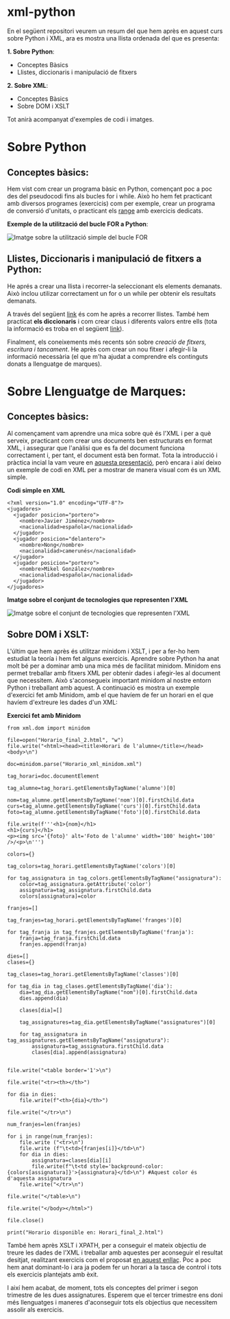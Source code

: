 # xml-python

En el següent repositori veurem un resum del que hem après en aquest curs sobre Python i XML, ara es mostra una llista ordenada del que es presenta:

**1. Sobre Python**:
   - Conceptes Bàsics
   - Llistes, diccionaris i manipulació de fitxers

**2. Sobre XML**:
   - Conceptes Bàsics
   - Sobre DOM i XSLT

   
Tot anirà acompanyat d'exemples de codi i imatges. 

# Sobre Python

## Conceptes bàsics: 

Hem vist com crear un programa bàsic en Python, començant poc a poc des del pseudocodi fins als bucles for i while. Això ho hem fet practicant amb diversos programes (exercicis) com per exemple, crear un programa de conversió d'unitats, o practicant els [range](https://www.w3schools.com/python/ref_func_range.asp) amb exercicis dedicats. 

**Exemple de la utilització del bucle FOR a Python**:

![Imatge sobre la utilització simple del bucle FOR](https://i.ytimg.com/vi/9LgyKiq_hU0/maxresdefault.jpg)



## Llistes, Diccionaris i manipulació de fitxers a Python:

He aprés a crear una llista i recorrer-la seleccionant els elements demanats. Això inclou utilizar correctament un for o un while per obtenir els resultats demanats. 

A través del següent [link](https://www.w3schools.com/python/python_for_loops.asp) és com he après a recorrer llistes. També hem practicat **els diccionaris** i com crear claus i diferents valors entre ells (tota la informació es troba en el següent [link](https://www.w3schools.com/python/python_dictionaries.asp)).

Finalment, els coneixements més recents són sobre *creació de fitxers, escritura i tancament*. He après com crear un nou fitxer i afegir-li la informació necessària (el que m'ha ajudat a comprendre els continguts donats a llenguatge de marques). 

# Sobre Llenguatge de Marques: 

## Conceptes bàsics: 

Al començament vam aprendre una mica sobre què és l'XML i per a què serveix, practicant com crear uns documents ben estructurats en format XML, i assegurar que l'anàlisi que es fa del document funciona correctament i, per tant, el document està ben format. Tota la introducció i pràctica incial la vam veure en [aquesta presentació](https://drive.google.com/file/d/1LbDhBWXuFD3vhonYY_HiukKoruCT0v1P/view), però encara i així deixo un exemple de codi en XML per a mostrar de manera visual com és un XML simple. 

**Codi simple en XML**

```
<?xml version="1.0" encoding="UTF-8"?>
<jugadores>
  <jugador posicion="portero">
    <nombre>Javier Jiménez</nombre>
    <nacionalidad>española</nacionalidad>
  </jugador>
  <jugador posicion="delantero">
    <nombre>Nong</nombre>
    <nacionalidad>camerunés</nacionalidad>
  </jugador>
  <jugador posicion="portero">
    <nombre>Mikel González</nombre>
    <nacionalidad>española</nacionalidad>
  </jugador>
</jugadores>
```
**Imatge sobre el conjunt de tecnologies que representen l'XML**


![Imatge sobre el conjunt de tecnologies que representen l'XML](https://th.bing.com/th/id/R.c5344959c039e1864923aee43524226b?rik=6mYYPwkLLtSItQ&riu=http%3a%2f%2ftcpschool.com%2flectures%2fimg_xml_xdm.png&ehk=ZEblftyWuhbVtfziHdNtKaq3dPRwfiHL7SwWlSYKN1o%3d&risl=&pid=ImgRaw&r=0)



## Sobre DOM i XSLT: 

L'últim que hem après és utilitzar minidom i XSLT, i per a fer-ho hem estudiat la teoría i hem fet alguns exercicis. Aprendre sobre Python ha anat molt bé per a dominar amb una mica més de facilitat minidom. Minidom ens permet treballar amb fitxers XML per obtenir dades i afegir-les al document que necessitem. Això s'aconsegueix important minidom al nostre entorn Python i treballant amb aquest. A continuació es mostra un exemple d'exercici fet amb Minidom, amb el que havíem de fer un horari en el que havíem d'extreure les dades d'un XML: 

**Exercici fet amb Minidom**

```
from xml.dom import minidom

file=open("Horario_final_2.html", "w")
file.write("<html><head><title>Horari de l'alumne</title></head><body>\n")

doc=minidom.parse("Horario_xml_minidom.xml")

tag_horari=doc.documentElement

tag_alumne=tag_horari.getElementsByTagName('alumne')[0]

nom=tag_alumne.getElementsByTagName('nom')[0].firstChild.data
curs=tag_alumne.getElementsByTagName('curs')[0].firstChild.data
foto=tag_alumne.getElementsByTagName('foto')[0].firstChild.data

file.write(f'''<h1>{nom}</h1>
<h1>{curs}</h1>
<p><img src='{foto}' alt='Foto de l'alumne' width='100' height='100' />/<p>\n''')

colors={}

tag_colors=tag_horari.getElementsByTagName('colors')[0]

for tag_assignatura in tag_colors.getElementsByTagName("assignatura"):
    color=tag_assignatura.getAttribute('color')
    assignatura=tag_assignatura.firstChild.data
    colors[assignatura]=color
    
franjes=[]

tag_franjes=tag_horari.getElementsByTagName('franges')[0]

for tag_franja in tag_franjes.getElementsByTagName('franja'):
    franja=tag_franja.firstChild.data
    franjes.append(franja)

dies=[]
clases={}

tag_clases=tag_horari.getElementsByTagName('classes')[0]

for tag_dia in tag_clases.getElementsByTagName('dia'):
    dia=tag_dia.getElementsByTagName("nom")[0].firstChild.data
    dies.append(dia)
    
    clases[dia]=[]
    
    tag_assignatures=tag_dia.getElementsByTagName("assignatures")[0]
    
    for tag_assignatura in tag_assignatures.getElementsByTagName("assignatura"):
        assignatura=tag_assignatura.firstChild.data
        clases[dia].append(assignatura)


file.write("<table border='1'>\n")

file.write("<tr><th></th>")

for dia in dies:
    file.write(f"<th>{dia}</th>")

file.write("</tr>\n")

num_franjes=len(franjes)

for i in range(num_franjes):
    file.write ("<tr>\n")
    file.write (f"\t<td>{franjes[i]}</td>\n")
    for dia in dies:
        assignatura=clases[dia][i]
        file.write(f"\t<td style='background-color: {colors[assignatura]}'>{assignatura}</td>\n") #Aquest color és d'aquesta assignatura 
    file.write("</tr>\n")

file.write("</table>\n")

file.write("</body></html>") 

file.close()

print("Horario disponible en: Horari_final_2.html")

```
També hem après XSLT i XPATH, per a conseguir el mateix objectiu de treure les dades de l'XML i treballar amb aquestes per aconseguir el resultat desitjat, realitzant exercicis com el proposat [en aquest enllaç](https://docs.google.com/document/d/1N-hikCVcUrXkQ3fn056_M45mSgQBVP54A3Ivz0swL5M/edit). Poc a poc hem anat dominant-lo i ara ja podem fer un horari a la tasca de control i tots els exercicis plantejats amb èxit. 

I així hem acabat, de moment, tots els conceptes del primer i segon trimestre de les dues assignatures. Esperem que el tercer trimestre ens doni més llenguatges i maneres d'aconseguir tots els objectius que necessitem assolir als exercicis. 


